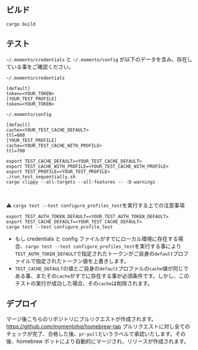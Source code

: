 ## ビルド

```
cargo build
```

## テスト

`~/.momento/credentials` と `~/.momento/config` が以下のデータを含み、存在している事をご確認ください。

`~/.momento/credentials`

```
[default]
token=<YOUR_TOKEN>
[YOUR_TEST_PROFILE]
token=<YOUR_TOKEN>
```

`~/.momento/config`

```
[default]
cache=<YOUR_TEST_CACHE_DEFAULT>
ttl=600
[YOUR_TEST_PROFILE]
cache=<YOUR_TEST_CACHE_WITH_PROFILE>
ttl=700
```

```
export TEST_CACHE_DEFAULT=<YOUR_TEST_CACHE_DEFAULT>
export TEST_CACHE_WITH_PROFILE=<YOUR_TEST_CACHE_WITH_PROFILE>
export TEST_PROFILE=<YOUR_TEST_PROFILE>
./run_test_sequentially.sh
cargo clippy --all-targets --all-features -- -D warnings
```

<br>

:warning: `cargo test --test configure_profiles_test`を実行する上での注意事項

```
export TEST_AUTH_TOKEN_DEFAULT=<YOUR_TEST_AUTH_TOKEN_DEFAULT>
export TEST_CACHE_DEFAULT=<YOUR_TEST_CACHE_DEFAULT>
cargo test --test configure_profile_test
```

- もし credentials と config ファイルがすでにローカル環境に存在する場合、`cargo test --test configure_profiles_test`を実行する事により`TEST_AUTH_TOKEN_DEFAULT`で指定されたトークンがご自身の`default`プロファイルで指定されたトークン値を上書きします。
- `TEST_CACHE_DEFAULT`の値とご自身の`default`プロファルの`cache`値が同じである事、またその`cache`がすでに存在する事が必須条件です。しかし、このテストの実行が成功した場合、その`cache`は削除されます。

## デプロイ

マージ後こちらのリポジトリにプルリクエストが作成されます。https://github.com/momentohq/homebrew-tap
プルリクエストに対し全てのチェックが完了、合格した後、`pr-pull`というラベルで承認いたします。その後、homebrew ボットにより自動的にマージされ、リリースが作成されます。
